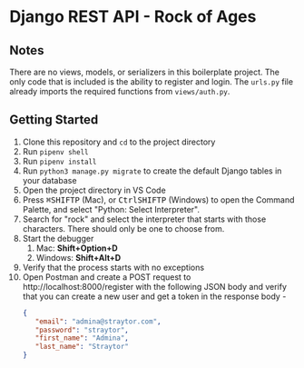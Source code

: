 # Django REST API - Rock of Ages

## Notes

There are no views, models, or serializers in this boilerplate project. The only code that is included is the ability to register and login. The `urls.py` file already imports the required functions from `views/auth.py`.

## Getting Started

1. Clone this repository and `cd` to the project directory
2. Run `pipenv shell`
3. Run `pipenv install`
4. Run `python3 manage.py migrate` to create the default Django tables in your database
5. Open the project directory in VS Code
6. Press <kbd>⌘</kbd><kbd>SHIFT</kbd><kbd>P</kbd> (Mac), or <kbd>Ctrl</kbd><kbd>SHIFT</kbd><kbd>P</kbd> (Windows) to open the Command Palette, and select "Python: Select Interpreter".
4. Search for "rock" and select the interpreter that starts with those characters. There should only be one to choose from.
7. Start the debugger
   1. Mac: **Shift+Option+D**
   2. Windows: **Shift+Alt+D**
8. Verify that the process starts with no exceptions
9. Open Postman and create a POST request to http://localhost:8000/register with the following JSON body and verify that you can create a new user and get a token in the response body -
   ```json
   {
      "email": "admina@straytor.com",
      "password": "straytor",
      "first_name": "Admina",
      "last_name": "Straytor"
   }
   ```
